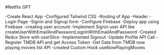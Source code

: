 #Netflix GPT

-Create React App
-Configured Tailwind CSS
-Routing of App
-Header
-Login Page
-Signin and Signup form
-Configure Firebase
-Deploy app using Firebase
-creating user account
-Implement Signin user API like createUserWithEmailAndPassword,signInWithEmailAndPassword
-Created Redux Store with userSlice
-Implemented Signout
-Update Profile API Call
-Register TMDB API and get Access Token
-Get Data from TMDB now playing movies list API
-created Custom Hook useNowPlayingMovies

